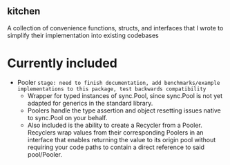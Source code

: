 ## kitchen

A collection of convenience functions, structs, and interfaces that I wrote to simplify their implementation into existing codebases
# Currently included
* Pooler
  `stage: need to finish documentation, add benchmarks/example implementations to this package, test backwards compatibility`
  - Wrapper for typed instances of sync.Pool, since sync.Pool is not yet adapted for generics in the standard library.
  - Poolers handle the type assertion and object resetting issues native to sync.Pool on your behalf.
  - Also included is the ability to create a Recycler from a Pooler. Recyclers wrap values from their corresponding Poolers in an interface that enables returning the value to its origin pool without requiring your code paths to contain a direct reference to said pool/Pooler. 

